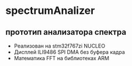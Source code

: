 # spectrumAnalizer

## прототип анализатора спектра
- Реализован на stm32f767zi NUCLEO
- Дисплей ILI9486 SPI DMA без буфера кадра
- Математика FFT на библиотеках ARM
